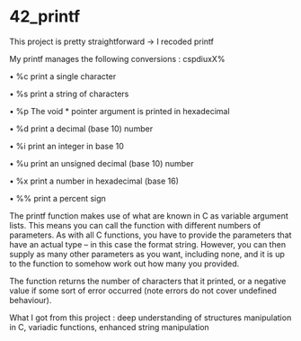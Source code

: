 # 42_printf
This project is pretty straightforward -> I recoded printf

My printf manages the following conversions : cspdiuxX%

• %c print a single character

• %s print a string of characters

• %p The void * pointer argument is printed in hexadecimal

• %d print a decimal (base 10) number

• %i print an integer in base 10

• %u print an unsigned decimal (base 10) number

• %x print a number in hexadecimal (base 16)

• %% print a percent sign

The printf function makes use of what are known in C as variable argument lists. This means you can call the function with different numbers of parameters.
As with all C functions, you have to provide the parameters that have an actual type – in this case the format string. However, you can then supply as many other parameters as you want, including none, and it is up to the function to somehow work out how many you provided.

The function returns the number of characters that it printed, or a negative value if some sort of error occurred (note errors do not cover undefined behaviour).

What I got from this project : deep understanding of structures manipulation in C, variadic functions, enhanced string manipulation
